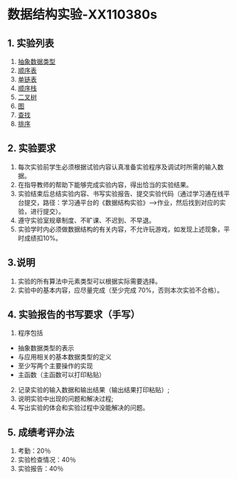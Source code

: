 # 数据结构实验-XX110380s

## 1. 实验列表
1. [抽象数据类型](/Lesson1/)
2. [顺序表](/Lesson2/)
3. [单链表](/Lesson3/)
4. [顺序栈](/Lesson4/)
5. [二叉树](/Lesson5/)
6. [图](/Lesson6/)
7. [查找](/Lesson7/)
8. [排序](/Lesson8/)

## 2. 实验要求
1. 每次实验前学生必须根据试验内容认真准备实验程序及调试时所需的输入数据。
2. 在指导教师的帮助下能够完成实验内容，得出恰当的实验结果。
3. 实验结束后总结实验内容、书写实验报告、提交实验代码（通过学习通在线平台提交，路径：学习通平台的《数据结构实验》——>作业，然后找到对应的实验，进行提交）。
4. 遵守实验室规章制度、不旷课、不迟到、不早退。
5. 实验学时内必须做数据结构的有关内容，不允许玩游戏，如发现上述现象，平时成绩扣10%。

## 3.说明

1. 实验的所有算法中元素类型可以根据实际需要选择。
2. 实验中的基本内容，应尽量完成（至少完成 70%，否则本次实验不合格）。

## 4. 实验报告的书写要求（手写）

1. 程序包括
- 抽象数据类型的表示
- 与应用相关的基本数据类型的定义
- 至少写两个主要操作的实现
- 主函数（主函数可以打印粘贴）
2. 记录实验的输入数据和输出结果（输出结果打印粘贴）;
3. 说明实验中出现的问题和解决过程;
4. 写出实验的体会和实验过程中没能解决的问题。

## 5. 成绩考评办法
1. 考勤：20％
2. 实验检查情况：40％
3. 实验报告：40％
